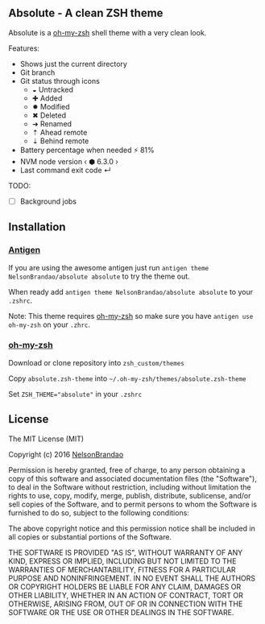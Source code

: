 ## Absolute - A clean ZSH theme

Absolute is a [oh-my-zsh](https://github.com/robbyrussell/oh-my-zsh) shell theme with a very clean look.

Features:
- Shows just the current directory
- Git branch
- Git status through icons
    - ◒ Untracked
    - ✚ Added
    - ✹ Modified
    - ✖ Deleted
    - ➜ Renamed
    - ⇡ Ahead remote
    - ⇣ Behind remote
- Battery percentage when needed ⚡ 81%
- NVM node version ‹ ⬢ 6.3.0 ›
- Last command exit code ↵

TODO:
- [ ] Background jobs

## Installation

### [Antigen](https://github.com/zsh-users/antigen)

If you are using the awesome antigen just run `antigen theme NelsonBrandao/absolute absolute` to try the theme out.

When ready add `antigen theme NelsonBrandao/absolute absolute` to your `.zshrc`.


Note: This theme requires [oh-my-zsh](https://github.com/robbyrussell/oh-my-zsh) so make sure you have `antigen use oh-my-zsh` on your `.zhrc`.

### [oh-my-zsh](http://ohmyz.sh/)

Download or clone repository into `zsh_custom/themes`

Copy `absolute.zsh-theme` into `~/.oh-my-zsh/themes/absolute.zsh-theme`

Set `ZSH_THEME="absolute"` in your `.zshrc`

## License
The MIT License (MIT)

Copyright (c) 2016 [NelsonBrandao](https://github.com/NelsonBrandao)

Permission is hereby granted, free of charge, to any person obtaining a copy of this software and associated documentation files (the "Software"), to deal in the Software without restriction, including without limitation the rights to use, copy, modify, merge, publish, distribute, sublicense, and/or sell copies of the Software, and to permit persons to whom the Software is furnished to do so, subject to the following conditions:

The above copyright notice and this permission notice shall be included in all copies or substantial portions of the Software.

THE SOFTWARE IS PROVIDED "AS IS", WITHOUT WARRANTY OF ANY KIND, EXPRESS OR IMPLIED, INCLUDING BUT NOT LIMITED TO THE WARRANTIES OF MERCHANTABILITY, FITNESS FOR A PARTICULAR PURPOSE AND NONINFRINGEMENT. IN NO EVENT SHALL THE AUTHORS OR COPYRIGHT HOLDERS BE LIABLE FOR ANY CLAIM, DAMAGES OR OTHER LIABILITY, WHETHER IN AN ACTION OF CONTRACT, TORT OR OTHERWISE, ARISING FROM, OUT OF OR IN CONNECTION WITH THE SOFTWARE OR THE USE OR OTHER DEALINGS IN THE SOFTWARE.
